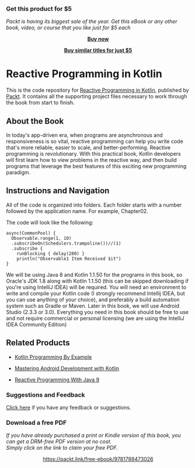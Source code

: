 
### Get this product for $5

<i>Packt is having its biggest sale of the year. Get this eBook or any other book, video, or course that you like just for $5 each</i>


<b><p align='center'>[Buy now](https://packt.link/9781788473026)</p></b>


<b><p align='center'>[Buy similar titles for just $5](https://subscription.packtpub.com/search)</p></b>


# Reactive Programming in Kotlin
This is the code repository for [Reactive Programming in Kotlin](https://www.packtpub.com/application-development/reactive-programming-kotlin?utm_source=github&utm_medium=repository&utm_campaign=9781788473026), published by [Packt](https://www.packtpub.com/?utm_source=github). It contains all the supporting project files necessary to work through the book from start to finish.
## About the Book
In today's app-driven era, when programs are asynchronous and responsiveness is so vital, reactive programming can help you write code that's more reliable, easier to scale, and better-performing. Reactive programming is revolutionary. With this practical book, Kotlin developers will first learn how to view problems in the reactive way, and then build programs that leverage the best features of this exciting new programming paradigm.
## Instructions and Navigation
All of the code is organized into folders. Each folder starts with a number followed by the application name. For example, Chapter02.



The code will look like the following:
```
async(CommonPool) {
  Observable.range(1, 10)
  .subscribeOn(Schedulers.trampoline())//(1)
  .subscribe {
    runBlocking { delay(200) } 
    println("Observable1 Item Received $it")
}
```

We will be using Java 8 and Kotlin 1.1.50 for the programs in this book, so Oracle's JDK 1.8 along with Kotlin 1.1.50 (this can be skipped downloading if you're using IntelliJ IDEA) will be required. You will need an environment to write and compile your Kotlin code (I strongly recommend Intellij IDEA, but you can use anything of your choice), and preferably a build automation system such as Gradle or Maven. Later in this book, we will use Android Studio (2.3.3 or 3.0). Everything you need in this book should be free to use and not require commercial or personal licensing (we are using the IntelliJ IDEA Community Edition)

## Related Products
* [Kotlin Programming By Example](https://www.packtpub.com/application-development/kotlin-programming-example?utm_source=github&utm_medium=repository&utm_campaign=9781788474542)

* [Mastering Android Development with Kotlin](https://www.packtpub.com/application-development/mastering-android-development-kotlin?utm_source=github&utm_medium=repository&utm_campaign=9781788473699)

* [Reactive Programming With Java 9](https://www.packtpub.com/application-development/reactive-programming-java-9?utm_source=github&utm_medium=repository&utm_campaign=9781787124233)

### Suggestions and Feedback
[Click here](https://docs.google.com/forms/d/e/1FAIpQLSe5qwunkGf6PUvzPirPDtuy1Du5Rlzew23UBp2S-P3wB-GcwQ/viewform) if you have any feedback or suggestions.
### Download a free PDF

 <i>If you have already purchased a print or Kindle version of this book, you can get a DRM-free PDF version at no cost.<br>Simply click on the link to claim your free PDF.</i>
<p align="center"> <a href="https://packt.link/free-ebook/9781788473026">https://packt.link/free-ebook/9781788473026 </a> </p>